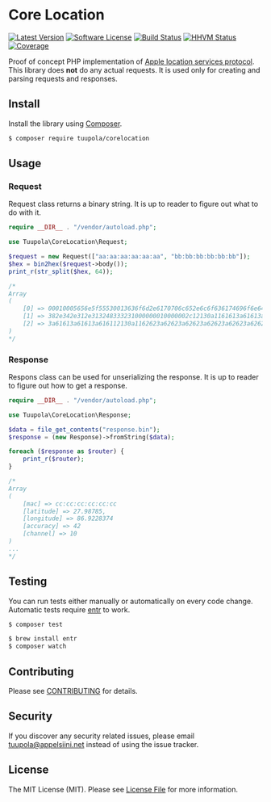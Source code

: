 #  Core Location

[![Latest Version](https://img.shields.io/packagist/v/tuupola/corelocation.svg?style=flat-square)](https://packagist.org/packages/tuupola/corelocation)
[![Software License](https://img.shields.io/badge/license-MIT-brightgreen.svg?style=flat-square)](LICENSE.md)
[![Build Status](https://img.shields.io/travis/tuupola/corelocation/master.svg?style=flat-square)](https://travis-ci.org/tuupola/corelocation)
[![HHVM Status](https://img.shields.io/hhvm/tuupola/corelocation.svg?style=flat-square)](http://hhvm.h4cc.de/package/tuupola/corelocation)
[![Coverage](http://img.shields.io/codecov/c/github/tuupola/corelocation.svg?style=flat-square)](https://codecov.io/github/tuupola/corelocation)

Proof of concept PHP implementation of [Apple location services protocol](https://appelsiini.net/2017/reverse-engineering-location-services/). This library does **not** do any actual requests. It is used only for creating and parsing requests and responses.


## Install

Install the library using [Composer](https://getcomposer.org/).

``` bash
$ composer require tuupola/corelocation
```
## Usage
### Request

Request class returns a binary string. It is up to reader to figure out what to do with it.

```php
require __DIR__ . "/vendor/autoload.php";

use Tuupola\CoreLocation\Request;

$request = new Request(["aa:aa:aa:aa:aa:aa", "bb:bb:bb:bb:bb:bb"]);
$hex = bin2hex($request->body());
print_r(str_split($hex, 64));

/*
Array
(
    [0] => 00010005656e5f55530013636f6d2e6170706c652e6c6f636174696f6e64000c
    [1] => 382e342e312e313248333231000000010000002c12130a1161613a61613a6161
    [2] => 3a61613a61613a616112130a1162623a62623a62623a62623a62623a62622064
)
*/
```
### Response

Respons class can be used for unserializing the response. It is up to reader to figure out how to get a response.

```php
require __DIR__ . "/vendor/autoload.php";

use Tuupola\CoreLocation\Response;

$data = file_get_contents("response.bin");
$response = (new Response)->fromString($data);

foreach ($response as $router) {
    print_r($router);
}

/*
Array
(
    [mac] => cc:cc:cc:cc:cc:cc
    [latitude] => 27.98785,
    [longitude] => 86.9228374
    [accuracy] => 42
    [channel] => 10
)
...
*/
```


## Testing

You can run tests either manually or automatically on every code change. Automatic tests require [entr](http://entrproject.org/) to work.

``` bash
$ composer test
```
``` bash
$ brew install entr
$ composer watch
```

## Contributing

Please see [CONTRIBUTING](CONTRIBUTING.md) for details.

## Security

If you discover any security related issues, please email tuupola@appelsiini.net instead of using the issue tracker.

## License

The MIT License (MIT). Please see [License File](LICENSE.md) for more information.